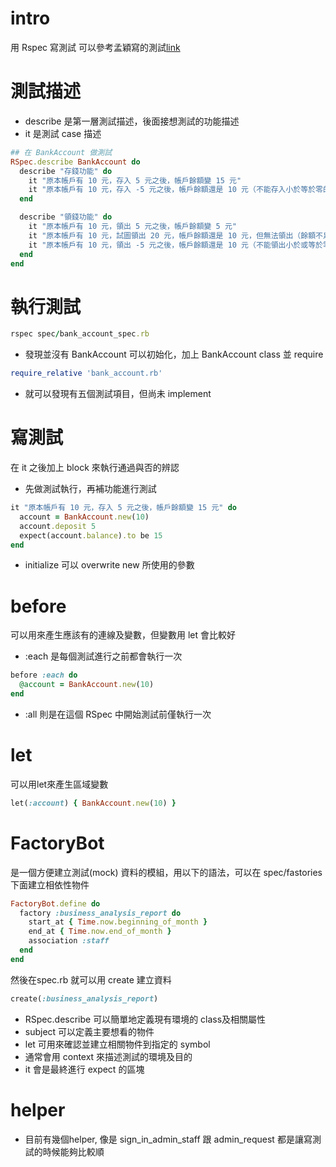 # intro
用 Rspec 寫測試
可以參考孟穎寫的測試[link](https://github.com/PKLOT/autoplus/pull/4749/files)

# 測試描述
- describe 是第一層測試描述，後面接想測試的功能描述
- it 是測試 case 描述
```ruby
## 在 BankAccount 做測試
RSpec.describe BankAccount do
  describe "存錢功能" do
    it "原本帳戶有 10 元，存入 5 元之後，帳戶餘額變 15 元"
    it "原本帳戶有 10 元，存入 -5 元之後，帳戶餘額還是 10 元（不能存入小於等於零的金額）"
  end

  describe "領錢功能" do
    it "原本帳戶有 10 元，領出 5 元之後，帳戶餘額變 5 元"
    it "原本帳戶有 10 元，試圖領出 20 元，帳戶餘額還是 10 元，但無法領出（餘額不足）"
    it "原本帳戶有 10 元，領出 -5 元之後，帳戶餘額還是 10 元（不能領出小於或等於零的金額）"
  end
end
```
# 執行測試
```ruby
rspec spec/bank_account_spec.rb
```
- 發現並沒有 BankAccount 可以初始化，加上 BankAccount class 並 require
```ruby
require_relative 'bank_account.rb'
```
- 就可以發現有五個測試項目，但尚未 implement

# 寫測試
在 it 之後加上 block 來執行通過與否的辨認
- 先做測試執行，再補功能進行測試
```ruby
it "原本帳戶有 10 元，存入 5 元之後，帳戶餘額變 15 元" do
  account = BankAccount.new(10)
  account.deposit 5
  expect(account.balance).to be 15
end
```
  - initialize 可以 overwrite new 所使用的參數

# before
可以用來產生應該有的連線及變數，但變數用 let 會比較好
- :each 是每個測試進行之前都會執行一次
```ruby
before :each do
  @account = BankAccount.new(10)
end
```
- :all 則是在這個 RSpec 中開始測試前僅執行一次

# let
可以用let來產生區域變數
```ruby
let(:account) { BankAccount.new(10) }
```

# FactoryBot
是一個方便建立測試(mock) 資料的模組，用以下的語法，可以在 spec/fastories 下面建立相依性物件
```ruby
FactoryBot.define do
  factory :business_analysis_report do
    start_at { Time.now.beginning_of_month }
    end_at { Time.now.end_of_month }
    association :staff
  end
end
```
然後在spec.rb 就可以用 create 建立資料
```ruby
create(:business_analysis_report)
```

- RSpec.describe 可以簡單地定義現有環境的 class及相關屬性
- subject 可以定義主要想看的物件
- let 可用來確認並建立相關物件到指定的 symbol
- 通常會用 context 來描述測試的環境及目的
- it 會是最終進行 expect 的區塊

# helper
- 目前有幾個helper, 像是 sign_in_admin_staff 跟 admin_request 都是讓寫測試的時候能夠比較順
